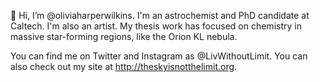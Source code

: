👋 Hi, I’m @oliviaharperwilkins.
I'm an astrochemist and PhD candidate at Caltech. I'm also an artist.
My thesis work has focused on chemistry in massive star-forming regions, like the Orion KL nebula.

You can find me on Twitter and Instagram as @LivWithoutLimit.
You can also check out my site at http://theskyisnotthelimit.org.

<!---
oliviaharperwilkins/oliviaharperwilkins is a ✨ special ✨ repository because its `README.md` (this file) appears on your GitHub profile.
You can click the Preview link to take a look at your changes.
--->
